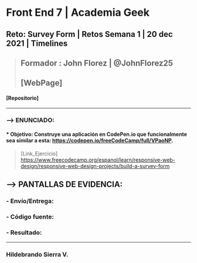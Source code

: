 # Front End 7 | Academia Geek
## Reto: Survey Form | Retos Semana 1 | 20 dec 2021 | Timelines

> ## Formador : John Florez | @JohnFlorez25
> ## [WebPage] 
#### [Repositorio] 
___
### --> ENUNCIADO:
#### * Objetivo: Construye una aplicación en CodePen.io que funcionalmente sea similar a esta: https://codepen.io/freeCodeCamp/full/VPaoNP.
> [Link_Ejercicio] https://www.freecodecamp.org/espanol/learn/responsive-web-design/responsive-web-design-projects/build-a-survey-form

## --> PANTALLAS DE EVIDENCIA:

### - Envío/Entrega:

### - Código fuente:

### - Resultado:

___
### Hildebrando Sierra V.

